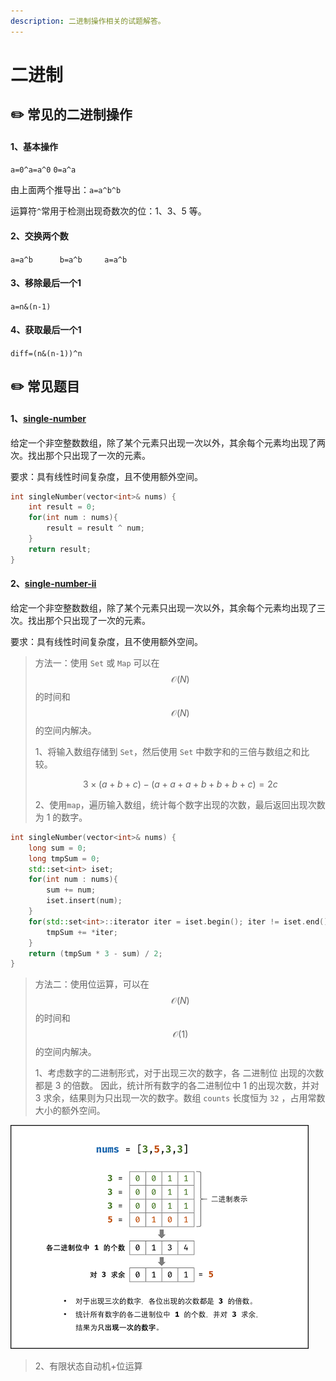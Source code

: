 ```yaml
---
description: 二进制操作相关的试题解答。
---
```


# 二进制

## :pencil2: 常见的二进制操作

#### 1、基本操作

`a=0^a=a^0`           `0=a^a`

由上面两个推导出：`a=a^b^b`

运算符`^`常用于检测出现奇数次的位：1、3、5 等。

#### 2、交换两个数

`a=a^b      b=a^b     a=a^b`

#### 3、移除最后一个1

`a=n&(n-1)`

#### 4、获取最后一个1

`diff=(n&(n-1))^n`

## :pencil2: 常见题目

#### 1、[single-number](https://leetcode-cn.com/problems/single-number/)

给定一个非空整数数组，除了某个元素只出现一次以外，其余每个元素均出现了两次。找出那个只出现了一次的元素。

要求：具有线性时间复杂度，且不使用额外空间。

```cpp
int singleNumber(vector<int>& nums) {
    int result = 0;
    for(int num : nums){
        result = result ^ num;
    }
    return result;
}
```

#### 2、[single-number-ii](https://leetcode-cn.com/problems/single-number-ii/)

给定一个非空整数数组，除了某个元素只出现一次以外，其余每个元素均出现了三次。找出那个只出现了一次的元素。

要求：具有线性时间复杂度，且不使用额外空间。

> 方法一：使用 `Set` 或 `Map` 可以在 $$\mathcal{O}(N)$$ 的时间和 $$\mathcal{O}(N)$$ 的空间内解决。
>
> 1、将输入数组存储到 `Set`，然后使用 `Set` 中数字和的三倍与数组之和比较。
>
> $$3 \times (a + b + c) - (a + a + a + b + b + b + c) = 2 c$$&#x20;
>
> 2、使用`map`，遍历输入数组，统计每个数字出现的次数，最后返回出现次数为 1 的数字。

```cpp
int singleNumber(vector<int>& nums) {
    long sum = 0;
    long tmpSum = 0;
    std::set<int> iset;
    for(int num : nums){
        sum += num;
        iset.insert(num);
    }
    for(std::set<int>::iterator iter = iset.begin(); iter != iset.end();iter++){
        tmpSum += *iter;
    }
    return (tmpSum * 3 - sum) / 2;
}
```

> 方法二：使用位运算，可以在$$\mathcal{O}(N)$$ 的时间和 $$\mathcal{O}(1)$$ 的空间内解决。
>
> 1、考虑数字的二进制形式，对于出现三次的数字，各 二进制位 出现的次数都是 3 的倍数。 因此，统计所有数字的各二进制位中 1 的出现次数，并对 3 求余，结果则为只出现一次的数字。数组 `counts` 长度恒为 `32` ，占用常数大小的额外空间。

![](../.gitbook/assets/51.png)

> 2、有限状态自动机+位运算
>
>

